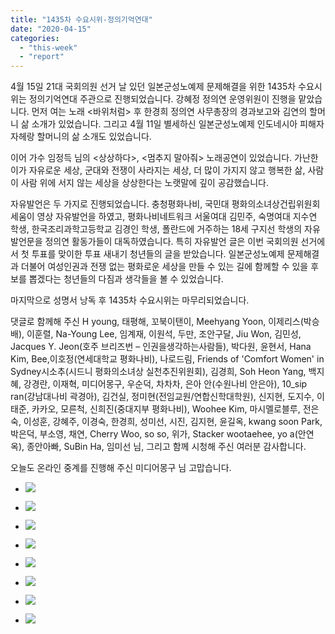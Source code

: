 ```yaml
---
title: "1435차 수요시위-정의기억연대"
date: "2020-04-15"
categories: 
  - "this-week"
  - "report"
---
```


4월 15일 21대 국회의원 선거 날 있던 일본군성노예제 문제해결을 위한 1435차 수요시위는 정의기억연대 주관으로 진행되었습니다. 강혜정 정의연 운영위원이 진행을 맡았습니다. 먼저 여는 노래 <바위처럼> 후 한경희 정의연 사무총장의 경과보고와 김연의 할머니 삶 소개가 있었습니다. 그리고 4월 11일 별세하신 일본군성노예제 인도네시아 피해자 자헤랑 할머니의 삶 소개도 있었습니다.

이어 가수 임정득 님의 <상상하다>, <멈추지 말아줘> 노래공연이 있었습니다. 가난한 이가 자유로운 세상, 군대와 전쟁이 사라지는 세상, 더 많이 가지지 않고 행복한 삶, 사람이 사람 위에 서지 않는 세상을 상상한다는 노랫말에 깊이 공감했습니다.

자유발언은 두 가지로 진행되었습니다. 충청평화나비, 국민대 평화의소녀상건립위원회 세움이 영상 자유발언을 하였고, 평화나비네트워크 서울여대 김민주, 숙명여대 지수연 학생, 한국조리과학고등학교 김경인 학생, 폴란드에 거주하는 18세 구지선 학생의 자유발언문을 정의연 활동가들이 대독하였습니다. 특히 자유발언 글은 이번 국회의원 선거에서 첫 투표를 맞이한 투표 새내기 청년들의 글을 받았습니다. 일본군성노예제 문제해결과 더불어 여성인권과 전쟁 없는 평화로운 세상을 만들 수 있는 길에 함께할 수 있을 후보를 뽑겠다는 청년들의 다짐과 생각들을 볼 수 있었습니다.

마지막으로 성명서 낭독 후 1435차 수요시위는 마무리되었습니다.

댓글로 함께해 주신 H young, 태평해, 꼬북이탠이, Meehyang Yoon, 이제리스(박승배), 이훈렬, Na-Young Lee, 임계재, 이원석, 두만, 조안구달, Jiu Won, 김민성, Jacques Y. Jeon(​호주 브리즈번 – 인권을생각하는사람들), 박다원, 윤현서, Hana Kim, Bee,‍이호정(연세대학교 평화나비), 나로드림, Friends of 'Comfort Women' in Sydney​시소추(시드니 평화의소녀상 실천추진위원회), 김경희, Soh Heon Yang, 백지혜, 강경란, 이재혁, 미디어몽구, 우순덕, 차차차, 은아 안(수원나비 안은아), 10\_sip ran(​강남대나비 곽경아), 김건실, 정미현(전임교원/연합신학대학원), 신지현, 도지수, 이태준, 카카오, 모른척, 신희진(​중대지부 평화나비), Woohee Kim, 마시멜로블루, 전은숙, 이성훈, 강혜주, 이경숙, 한경희, 성미선, 시진, 김지현, 윤길옥, kwang soon Park, 박은덕, 부소영, 채연, Cherry Woo, so so, 위가, Stacker wootaehee, yo a(​안연옥), 종안아빠, SuBin Ha, 임미선 님, 그리고 함께 시청해 주신 여러분 감사합니다.

오늘도 온라인 중계를 진행해 주신 미디어몽구 님 고맙습니다.

- ![](https://r2.womenandwar.net/2020/04/크기변환IMGP6172.jpg)
    
- ![](https://r2.womenandwar.net/2020/04/크기변환IMGP6173.jpg)
    
- ![](https://r2.womenandwar.net/2020/04/크기변환IMGP6181.jpg)
    
- ![](https://r2.womenandwar.net/2020/04/크기변환IMGP6184.jpg)
    
- ![](https://r2.womenandwar.net/2020/04/크기변환IMGP6209.jpg)
    
- ![](https://r2.womenandwar.net/2020/04/크기변환IMGP6228.jpg)
    
- ![](https://r2.womenandwar.net/2020/04/크기변환IMGP6232.jpg)
    
- ![](https://r2.womenandwar.net/2020/04/크기변환IMGP6277.jpg)

